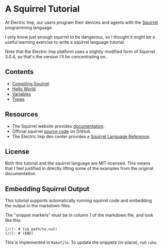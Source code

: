 # A Squirrel Tutorial

At Electric Imp, our users program their devices and agents with the [Squirrel](http://squirrel-lang.org/) programming language.

I only know just enough squirrel to be dangerous, so I thought it might be a useful learning exercise to write a squirrel language tutorial.

Note that the Electric Imp platform uses a slightly modified form of Squirrel 3.0.4, so that's the version I'll be concentrating on.

## Contents

- [Compiling Squirrel](compiling-squirrel.md)
- [Hello World](hello-world.md)
- [Variables](variables.md)
- [Types](types.md)

## Resources

- The Squirrel website provides [documentation](http://squirrel-lang.org/#documentation).
- Official squirrel [source code](https://github.com/albertodemichelis/squirrel) on GitHub.
- The Electric Imp dev center provides a [Squirrel Language Reference](https://electricimp.com/docs/squirrel/).

## License

Both this tutorial and the squirrel language are MIT-licensed. This means that I feel justified in directly lifting some of the examples from the original documentation.

## Embedding Squirrel Output

This tutorial supports automatically running squirrel code and embedding the output in the markdown files.

The "snippet markers" must be in column 1 of the markdown file, and look like this:

    [//]: # (sq path/to.nut)
    [//]: # (END)

This is implemented in `Rakefile`. To update the snippets (in-place), run `rake`.
